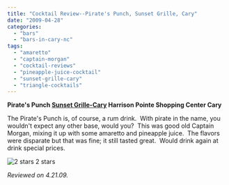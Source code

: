 ```yaml
---
title: "Cocktail Review--Pirate's Punch, Sunset Grille, Cary"
date: "2009-04-28"
categories:
  - "bars"
  - "bars-in-cary-nc"
tags:
  - "amaretto"
  - "captain-morgan"
  - "cocktail-reviews"
  - "pineapple-juice-cocktail"
  - "sunset-grille-cary"
  - "triangle-cocktails"
---
```


**Pirate's Punch [Sunset Grille-Cary](http://www.sunsetgrillecary.com/) Harrison Pointe Shopping Center Cary**

The Pirate's Punch is, of course, a rum drink.  With pirate in the name, you wouldn't expect any other base, would you?  This was good old Captain Morgan, mixing it up with some amaretto and pineapple juice.  The flavors were disparate but that was fine; it still tasted great.  Would drink again at drink special prices.




<div class="caption">

![2 stars](http://s3.amazonaws.com/thegourmez-wpmedia/2009/02/rating_chicken11.gif "rating_chicken11") 2 stars</div>


_Reviewed on 4.21.09._
